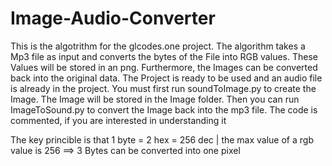 # Image-Audio-Converter
This is the algotrithm for the glcodes.one project. 
The algorithm takes a Mp3 file as input and converts the bytes of the File into RGB values. These Values will be stored in an png. Furthermore, the Images can be converted back into the original data.
The Project is ready to be used and an audio file is already in the project. You must first run soundToImage.py to create the Image. The Image will be stored in the Image folder. Then you can run ImageToSound.py to convert the Image back into the mp3 file.
The code is commented, if you are interested in understanding it

The key princible is that 1 byte = 2 hex = 256 dec | the max value of a rgb value is 256 ==> 3 Bytes can be converted into one pixel
